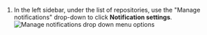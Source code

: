 1. In the left sidebar, under the list of repositories, use the "Manage notifications" drop-down to click **Notification settings**.
   ![Manage notifications drop down menu options](/assets/images/help/notifications-v2/manage-notifications-options.png)
